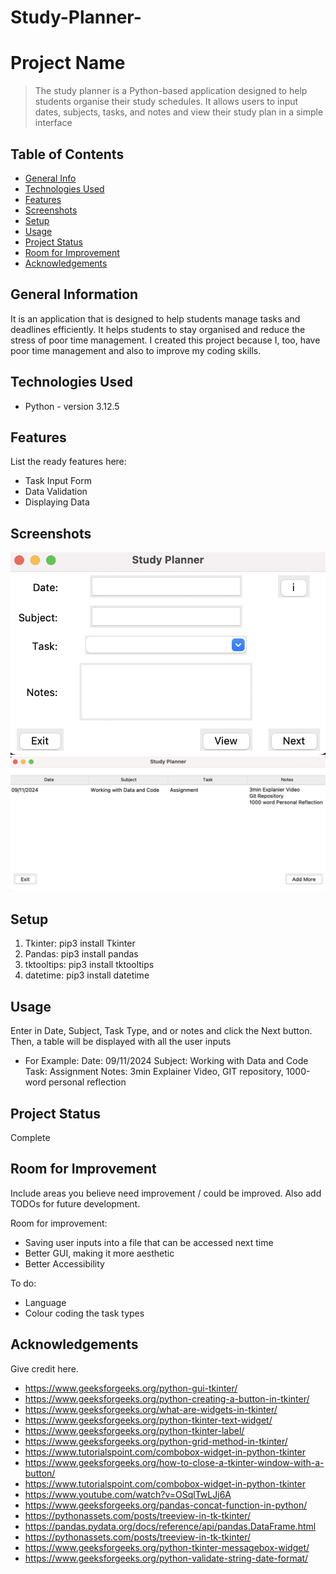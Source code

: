 # Study-Planner-

# Project Name
> The study planner is a Python-based application designed to help students organise their study schedules. It allows users to input dates, subjects, tasks, and notes and view their study plan in a simple interface

## Table of Contents
* [General Info](#general-information)
* [Technologies Used](#technologies-used)
* [Features](#features)
* [Screenshots](#screenshots)
* [Setup](#setup)
* [Usage](#usage)
* [Project Status](#project-status)
* [Room for Improvement](#room-for-improvement)
* [Acknowledgements](#acknowledgements)


## General Information

It is an application that is designed to help students manage tasks and deadlines efficiently. It helps students to stay organised and reduce the stress of poor time management. I created this project because I, too, have poor time management and also to improve my coding skills. 



## Technologies Used
- Python - version 3.12.5



## Features
List the ready features here:
- Task Input Form
- Data Validation
- Displaying Data


## Screenshots

![Task Input Form](img/screenshot.png)
![Displaying Data](img/screenshots.png)




## Setup
1. Tkinter: pip3 install Tkinter
2. Pandas: pip3 install pandas
3. tktooltips: pip3 install tktooltips
4. datetime: pip3 install datetime 


## Usage
Enter in Date, Subject, Task Type, and or notes and click the Next button. Then, a table will be displayed with all the user inputs

- For Example:
Date: 09/11/2024
Subject: Working with Data and Code
Task: Assignment
Notes: 3min Explainer Video, GIT repository, 1000-word personal reflection  


## Project Status
Complete


## Room for Improvement
Include areas you believe need improvement / could be improved. Also add TODOs for future development.

Room for improvement:
- Saving user inputs into a file that can be accessed next time
- Better GUI, making it more aesthetic
- Better Accessibility 

To do:
- Language
- Colour coding the task types


## Acknowledgements
Give credit here.
- https://www.geeksforgeeks.org/python-gui-tkinter/
- https://www.geeksforgeeks.org/python-creating-a-button-in-tkinter/
- https://www.geeksforgeeks.org/what-are-widgets-in-tkinter/
- https://www.geeksforgeeks.org/python-tkinter-text-widget/
- https://www.geeksforgeeks.org/python-tkinter-label/
- https://www.geeksforgeeks.org/python-grid-method-in-tkinter/
- https://www.tutorialspoint.com/combobox-widget-in-python-tkinter
- https://www.geeksforgeeks.org/how-to-close-a-tkinter-window-with-a-button/
- https://www.tutorialspoint.com/combobox-widget-﻿in-﻿python-tkinter
- https://www.youtube.com/watch?v=OSqlTwLJj6A
- https://www.geeksforgeeks.org/pandas-concat-function-in-python/
- https://pythonassets.com/posts/treeview-in-tk-tkinter/
- https://pandas.pydata.org/docs/reference/api/pandas.DataFrame.html
- https://pythonassets.com/posts/treeview-in-tk-tkinter/
- https://www.geeksforgeeks.org/python-tkinter-messagebox-widget/
- https://www.geeksforgeeks.org/python-validate-string-date-format/





